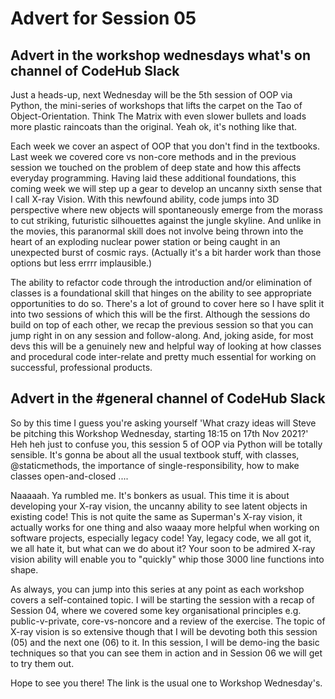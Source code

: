 # Advert for Session 05

## Advert in the workshop wednesdays what's on channel of CodeHub Slack

Just a heads-up, next Wednesday will be the 5th session of OOP via Python, the mini-series of workshops that lifts the carpet on the Tao of Object-Orientation. Think The Matrix with even slower bullets and loads more plastic raincoats than the original. Yeah ok, it's nothing like that.

Each week we cover an aspect of OOP that you don't find in the textbooks. Last week we covered core vs non-core methods and in the previous session we touched on the problem of deep state and how this affects everyday programming. Having laid these additional foundations, this coming week we will step up a gear to develop an uncanny sixth sense that I call X-ray Vision. With this newfound ability, code jumps into 3D perspective where new objects will spontaneously emerge from the morass to cut striking, futuristic silhouettes against the jungle skyline. And unlike in the movies, this paranormal skill does not involve being thrown into the heart of an exploding nuclear power station or being caught in an unexpected burst of cosmic rays. (Actually it's a bit harder work than those options but less errrr implausible.)

The ability to refactor code through the introduction and/or elimination of classes is a foundational skill that hinges on the ability to see appropriate opportunities to do so. There's a lot of ground to cover here so I have split it into two sessions of which this will be the first. Although the sessions do build on top of each other, we recap the previous session so that you can jump right in on any session and follow-along. And, joking aside, for most devs this will be a genuinely new and helpful way of looking at how classes and procedural code inter-relate and pretty much essential for working on successful, professional products.

## Advert in the #general channel of CodeHub Slack

So by this time I guess you're asking yourself 'What crazy ideas will Steve be pitching this Workshop Wednesday, starting 18:15 on 17th Nov 2021?' Heh heh just to confuse you, this session 5 of OOP via Python will be totally sensible. It's gonna be about all the usual textbook stuff, with classes, @staticmethods, the importance of single-responsibility, how to make classes open-and-closed ....

Naaaaah. Ya rumbled me. It's bonkers as usual. This time it is about developing your X-ray vision, the uncanny ability to see latent objects in existing code! This is not quite the same as Superman's X-ray vision, it actually works for one thing and also waaay more helpful when working on software projects, especially legacy code! Yay, legacy code, we all got it, we all hate it, but what can we do about it? Your soon to be admired X-ray vision ability will enable you to "quickly" whip those 3000 line functions into shape.

As always, you can jump into this series at any point as each workshop covers a self-contained topic. I will be starting the session with a recap of Session 04, where we covered some key organisational principles e.g. public-v-private, core-vs-noncore and a review of the exercise. The topic of X-ray vision is so extensive though that I will be devoting both this session (05) and the next one (06) to it. In this session, I will be demo-ing the basic techniques so that you can see them in action and in Session 06 we will get to try them out.

Hope to see you there! The link is the usual one to Workshop Wednesday's.
